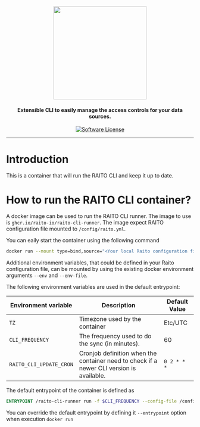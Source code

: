 <h1 align="center">
  <picture>
    <source media="(prefers-color-scheme: dark)" srcset="https://github.com/raito-io/raito-io.github.io/raw/master/assets/images/logo-vertical-dark%402x.png">
    <img height="250px" src="https://github.com/raito-io/raito-io.github.io/raw/master/assets/images/logo-vertical%402x.png">
  </picture>
</h1>

<h4 align="center">
  Extensible CLI to easily manage the access controls for your data sources.
</h4>

<p align="center">
    <a href="/LICENSE.md" target="_blank"><img src="https://img.shields.io/badge/license-Apache%202-brightgreen.svg?label=License" alt="Software License" /></a>
</p>

<hr/>

# Introduction
This is a container that will run the RAITO CLI and keep it up to date.

# How to run the RAITO CLI container?
A docker image can be used to run the RAITO CLI runner. The image to use is `ghcr.io/raito-io/raito-cli-runner`. 
The image expect RAITO configuration file mounted to `/config/raito.yml`.

You can eaily start the container using the following command
```bash
docker run --mount type=bind,source="<Your local Raito configuration file>",target="/config/raito.yml",readonly ghcr.io/raito-io/raito-cli-runner:latest
```

Additional environment variables, that could be defined in your Raito configuration file, can be mounted by using the existing docker environment arguments `--env` and `--env-file`.

The following environment variables are used in the default entrypoint:

| Environment variable    | Description                                                                              | Default Value   |
|-------------------------|------------------------------------------------------------------------------------------|-----------------|
| `TZ`                    | Timezone used by the container                                                           | Etc/UTC         |
| `CLI_FREQUENCY`         | The frequency used to do the sync (in minutes).                                          | 60              |
| `RAITO_CLI_UPDATE_CRON` | Cronjob definition when the container need to check if a newer CLI version is available. | `0 2 * * *`     |

The default entrypoint of the container is defined as
```dockerfile
ENTRYPOINT /raito-cli-runner run -f $CLI_FREQUENCY --config-file /config/raito.yml --log-output
```

You can override the default entrypoint by defining it `--entrypoint` option when execution `docker run`